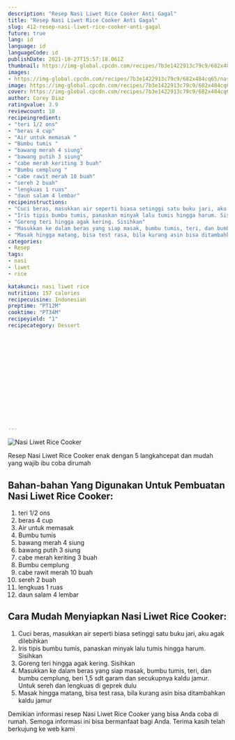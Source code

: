 ```yaml
---
description: "Resep Nasi Liwet Rice Cooker Anti Gagal"
title: "Resep Nasi Liwet Rice Cooker Anti Gagal"
slug: 412-resep-nasi-liwet-rice-cooker-anti-gagal
future: true
lang: id
language: id
languageCode: id
publishDate: 2021-10-27T15:57:18.061Z 
thumbnail: https://img-global.cpcdn.com/recipes/7b3e1422913c79c9/682x484cq65/nasi-liwet-rice-cooker-foto-resep-utama.png
images:
- https://img-global.cpcdn.com/recipes/7b3e1422913c79c9/682x484cq65/nasi-liwet-rice-cooker-foto-resep-utama.png
image: https://img-global.cpcdn.com/recipes/7b3e1422913c79c9/682x484cq65/nasi-liwet-rice-cooker-foto-resep-utama.png
cover: https://img-global.cpcdn.com/recipes/7b3e1422913c79c9/682x484cq65/nasi-liwet-rice-cooker-foto-resep-utama.png
author: Corey Diaz
ratingvalue: 3.9
reviewcount: 10
recipeingredient:
- "teri 1/2 ons"
- "beras 4 cup"
- "Air untuk memasak "
- "Bumbu tumis "
- "bawang merah 4 siung"
- "bawang putih 3 siung"
- "cabe merah keriting 3 buah"
- "Bumbu cemplung "
- "cabe rawit merah 10 buah"
- "sereh 2 buah"
- "lengkuas 1 ruas"
- "daun salam 4 lembar"
recipeinstructions:
- "Cuci beras, masukkan air seperti biasa setinggi satu buku jari, aku agak dilebihkan"
- "Iris tipis bumbu tumis, panaskan minyak lalu tumis hingga harum. Sisihkan"
- "Goreng teri hingga agak kering. Sisihkan"
- "Masukkan ke dalam beras yang siap masak, bumbu tumis, teri, dan bumbu cemplung, beri 1,5 sdt garam dan secukupnya kaldu jamur. Untuk sereh dan lengkuas di geprek dulu"
- "Masak hingga matang, bisa test rasa, bila kurang asin bisa ditambahkan kaldu jamur"
categories:
- Resep
tags:
- nasi
- liwet
- rice

katakunci: nasi liwet rice 
nutrition: 157 calories
recipecuisine: Indonesian
preptime: "PT12M"
cooktime: "PT34M"
recipeyield: "1"
recipecategory: Dessert


     
    
    
    
    
    
    
    
    
    
    
      
    
---
```



![Nasi Liwet Rice Cooker](https://img-global.cpcdn.com/recipes/7b3e1422913c79c9/682x484cq65/nasi-liwet-rice-cooker-foto-resep-utama.png)

Resep Nasi Liwet Rice Cooker  enak dengan 5 langkahcepat dan mudah yang wajib ibu coba dirumah

<!--inarticleads1-->

## Bahan-bahan Yang Digunakan Untuk Pembuatan Nasi Liwet Rice Cooker:

1. teri 1/2 ons
1. beras 4 cup
1. Air untuk memasak 
1. Bumbu tumis 
1. bawang merah 4 siung
1. bawang putih 3 siung
1. cabe merah keriting 3 buah
1. Bumbu cemplung 
1. cabe rawit merah 10 buah
1. sereh 2 buah
1. lengkuas 1 ruas
1. daun salam 4 lembar



<!--inarticleads2-->

## Cara Mudah Menyiapkan Nasi Liwet Rice Cooker:

1. Cuci beras, masukkan air seperti biasa setinggi satu buku jari, aku agak dilebihkan
1. Iris tipis bumbu tumis, panaskan minyak lalu tumis hingga harum. Sisihkan
1. Goreng teri hingga agak kering. Sisihkan
1. Masukkan ke dalam beras yang siap masak, bumbu tumis, teri, dan bumbu cemplung, beri 1,5 sdt garam dan secukupnya kaldu jamur. Untuk sereh dan lengkuas di geprek dulu
1. Masak hingga matang, bisa test rasa, bila kurang asin bisa ditambahkan kaldu jamur




Demikian informasi  resep Nasi Liwet Rice Cooker   yang bisa Anda coba di rumah. Semoga informasi ini bisa bermanfaat bagi Anda. Terima kasih telah berkujung ke web kami
